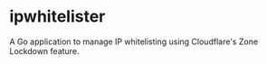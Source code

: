 # ipwhitelister
A Go application to manage IP whitelisting using Cloudflare's Zone Lockdown feature.

